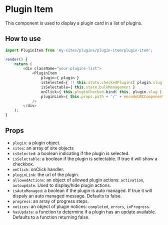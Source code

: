 # Plugin Item

This component is used to display a plugin card in a list of plugins.

## How to use

```js
import PluginItem from 'my-sites/plugins/plugin-item/plugin-item';

render() {
    return (
        <div className="your-plugins-list">
            <PluginItem
                plugin={ plugin }
                isSelected={ !! this.state.checkedPlugins[ plugin.slug ] }
                isSelectable={ this.state.bulkManagement }
                onClick={ this.pluginChecked.bind( this, plugin.slug ) }
                pluginLink={ this.props.path + '/' + encodeURIComponent( plugin.slug ) + this.siteSuffix() }
            />
        </div>
    );
}
```

## Props

- `plugin`: a plugin object.
- `sites`: an array of site objects
- `isSelected`: a boolean indicating if the plugin is selected.
- `isSelectable`: a boolean if the plugin is selectable. If true it will show a checkbox.
- `onClick`: onClick handler.
- `pluginLink`: the url of the plugin.
- `allowedActions`: an object of allowed plugin actions: `activation`, `autoupdate`. Used to display/hide plugin actions.
- `isAutoManaged`: a boolean if the plugin is auto managed. If true it will dispaly an auto managed message. Defaults to false.
- `progress`: an array of progress steps.
- `notices`: an object of plugin notices: `completed`, `errors`, `inProgress`.
- `hasUpdate`: a function to determine if a plugin has an update available. Defaults to a function returning false.
